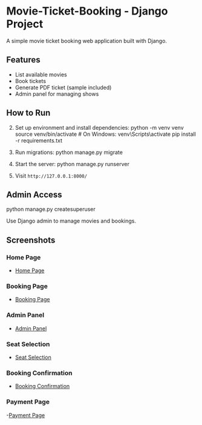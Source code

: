 # Movie-Ticket-Booking  -  Django Project

A simple movie ticket booking web application built with Django.

## Features

- List available movies
- Book tickets
- Generate PDF ticket (sample included)
- Admin panel for managing shows

## How to Run

2. Set up environment and install dependencies:
   python -m venv venv
   source venv/bin/activate # On Windows: venv\Scripts\activate
   pip install -r requirements.txt

3. Run migrations:
   python manage.py migrate

4. Start the server:
   python manage.py runserver

5. Visit `http://127.0.0.1:8000/`

## Admin Access
   python manage.py createsuperuser

Use Django admin to manage movies and bookings.



##  Screenshots

###  Home Page
- [Home Page](screenshots/homepage.jpg)

###  Booking Page
- [Booking Page](screenshots/booking_page.jpg)

###  Admin Panel
- [Admin Panel](screenshots/admin_panel.jpg)

###  Seat Selection
- [Seat Selection](screenshots/seat_selection.jpg)

###  Booking Confirmation
- [Booking Confirmation](screenshots/booking_confirmation.jpg)

###  Payment Page
-[Payment Page](screenshots/payment_page.jpg)


